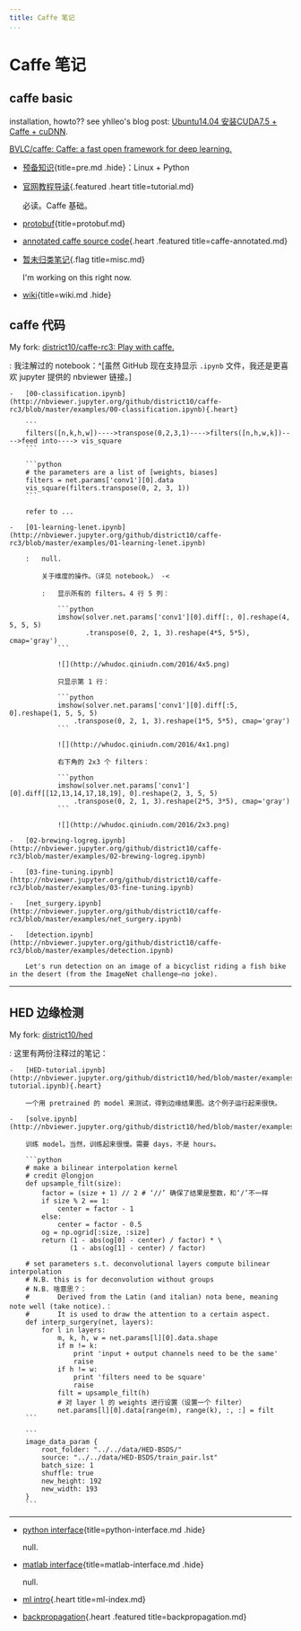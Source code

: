 ```yaml
---
title: Caffe 笔记
...
```


# Caffe 笔记

## caffe basic

installation, howto?? see yhlleo's blog post: [Ubuntu14.04 安装CUDA7.5 + Caffe + cuDNN](http://blog.csdn.net/YhL_Leo/article/details/50961542).

[BVLC/caffe: Caffe: a fast open framework for deep learning.](https://github.com/BVLC/caffe)

-   [预备知识](pre.html){title=pre.md .hide}：Linux + Python

-   [官网教程导读](tutorial.html){.featured .heart title=tutorial.md}

    必读。Caffe 基础。

-   [protobuf](protobuf.html){title=protobuf.md}

-   [annotated caffe source code](caffe-annotated.html){.heart .featured title=caffe-annotated.md}

-   [暂未归类笔记](misc.html){.flag title=misc.md}

    I'm working on this right now.

-   [wiki](wiki.html){title=wiki.md .hide}

## caffe 代码

My fork: [district10/caffe-rc3: Play with caffe.](https://github.com/district10/caffe-rc3)

:   我注解过的 notebook：^[虽然 GitHub 现在支持显示 `.ipynb` 文件，我还是更喜欢 jupyter 提供的 nbviewer 链接。]

    -   [00-classification.ipynb](http://nbviewer.jupyter.org/github/district10/caffe-rc3/blob/master/examples/00-classification.ipynb){.heart}

        ```
        filters([n,k,h,w])---->transpose(0,2,3,1)---->filters([n,h,w,k])---->feed into----> vis_square
        ```

        ```python
        # the parameters are a list of [weights, biases]
        filters = net.params['conv1'][0].data
        vis_square(filters.transpose(0, 2, 3, 1))
        ```

        refer to ...

    -   [01-learning-lenet.ipynb](http://nbviewer.jupyter.org/github/district10/caffe-rc3/blob/master/examples/01-learning-lenet.ipynb)

        :   null.

            关于维度的操作。（详见 notebook。） -<

            :   显示所有的 filters。4 行 5 列：

                ```python
                imshow(solver.net.params['conv1'][0].diff[:, 0].reshape(4, 5, 5, 5)
                       .transpose(0, 2, 1, 3).reshape(4*5, 5*5), cmap='gray')
                ```

                ![](http://whudoc.qiniudn.com/2016/4x5.png)

                只显示第 1 行：

                ```python
                imshow(solver.net.params['conv1'][0].diff[:5, 0].reshape(1, 5, 5, 5)
                    .transpose(0, 2, 1, 3).reshape(1*5, 5*5), cmap='gray')
                ```

                ![](http://whudoc.qiniudn.com/2016/4x1.png)

                右下角的 2x3 个 filters：

                ```python
                imshow(solver.net.params['conv1'][0].diff[[12,13,14,17,18,19], 0].reshape(2, 3, 5, 5)
                    .transpose(0, 2, 1, 3).reshape(2*5, 3*5), cmap='gray')
                ```

                ![](http://whudoc.qiniudn.com/2016/2x3.png)

    -   [02-brewing-logreg.ipynb](http://nbviewer.jupyter.org/github/district10/caffe-rc3/blob/master/examples/02-brewing-logreg.ipynb)

    -   [03-fine-tuning.ipynb](http://nbviewer.jupyter.org/github/district10/caffe-rc3/blob/master/examples/03-fine-tuning.ipynb)

    -   [net_surgery.ipynb](http://nbviewer.jupyter.org/github/district10/caffe-rc3/blob/master/examples/net_surgery.ipynb)

    -   [detection.ipynb](http://nbviewer.jupyter.org/github/district10/caffe-rc3/blob/master/examples/detection.ipynb)

        Let's run detection on an image of a bicyclist riding a fish bike in the desert (from the ImageNet challenge—no joke).

---

## HED 边缘检测

My fork: [district10/hed](https://github.com/district10/hed)

:   这里有两份注释过的笔记：

    -   [HED-tutorial.ipynb](http://nbviewer.jupyter.org/github/district10/hed/blob/master/examples/hed/HED-tutorial.ipynb){.heart}

        一个用 pretrained 的 model 来测试，得到边缘结果图。这个例子运行起来很快。

    -   [solve.ipynb](http://nbviewer.jupyter.org/github/district10/hed/blob/master/examples/hed/solve.ipynb)

        训练 model。当然，训练起来很慢。需要 days，不是 hours。

        ```python
        # make a bilinear interpolation kernel
        # credit @longjon
        def upsample_filt(size):
            factor = (size + 1) // 2 # ‘//’ 确保了结果是整数，和‘/’不一样
            if size % 2 == 1:
                center = factor - 1
            else:
                center = factor - 0.5
            og = np.ogrid[:size, :size]
            return (1 - abs(og[0] - center) / factor) * \
                   (1 - abs(og[1] - center) / factor)

        # set parameters s.t. deconvolutional layers compute bilinear interpolation
        # N.B. this is for deconvolution without groups
        # N.B. 啥意思？：
        #       Derived from the Latin (and italian) nota bene, meaning note well (take notice).：
        #       It is used to draw the attention to a certain aspect.
        def interp_surgery(net, layers):
            for l in layers:
                m, k, h, w = net.params[l][0].data.shape
                if m != k:
                    print 'input + output channels need to be the same'
                    raise
                if h != w:
                    print 'filters need to be square'
                    raise
                filt = upsample_filt(h)
                # 对 layer l 的 weights 进行设置（设置一个 filter）
                net.params[l][0].data[range(m), range(k), :, :] = filt
        ```

        ```
        image_data_param {
            root_folder: "../../data/HED-BSDS/"
            source: "../../data/HED-BSDS/train_pair.lst"
            batch_size: 1
            shuffle: true
            new_height: 192
            new_width: 193
        }
        ```

---

-   [python interface](python-interface.html){title=python-interface.md .hide}

    null.

-   [matlab interface](matlab-interface.html){title=matlab-interface.md .hide}

    null.

-   [ml intro](ml-index.html){.heart title=ml-index.md}

-   [backpropagation](backpropagation.html){.heart .featured title=backpropagation.md}

